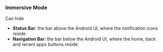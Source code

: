 ### Immersive Mode

Can hide

-   **Status Bar**: the bar above the Android UI, where the notification
    icons reside
-   **Navigation Bar**: the bar below the Android UI, where the home,
    back and recent apps buttons reside
